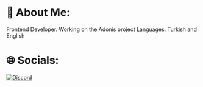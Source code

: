 # 🙋 About Me:

Frontend Developer.
Working on the Adonis project
Languages: Turkish and English

# 🌐 Socials:

[![Discord]([[https://cdn.discordapp.com/attachments/1200729471481811024/1212429837017550960/Discord_logo_old.png?ex=65f1ce47&is=65df5947&hm=dafc84cdc77dab9c640adf6eb6f3cbf2fdc8460336c34898c6d5fdb9049081d5&)](link) 
